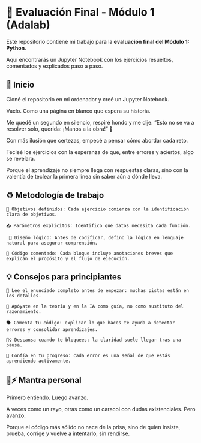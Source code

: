 # 📘 Evaluación Final - Módulo 1 (Adalab)

Este repositorio contiene mi trabajo para la **evaluación final del Módulo 1: Python**. 

Aquí encontrarás un Jupyter Notebook con los ejercicios resueltos, comentados y explicados paso a paso.

## 🚀 Inicio

Cloné el repositorio en mi ordenador y creé un Jupyter Notebook. 

Vacío. Como una página en blanco que espera su historia. 

Me quedé un segundo en silencio, respiré hondo y me dije: “Esto no se va a resolver solo, querida: ¡Manos a la obra!” 💪 

Con más ilusión que certezas, empecé a pensar cómo abordar cada reto. 

Tecleé los ejercicios con la esperanza de que, entre errores y aciertos, algo se revelara. 

Porque el aprendizaje no siempre llega con respuestas claras, sino con la valentía de teclear la primera línea sin saber aún a dónde lleva.

## ⚙️ Metodología de trabajo

    🎯 Objetivos definidos: Cada ejercicio comienza con la identificación clara de objetivos.

    📥 Parámetros explícitos: Identifico qué datos necesita cada función.

     🧠 Diseño lógico: Antes de codificar, defino la lógica en lenguaje natural para asegurar comprensión.

    💬 Código comentado: Cada bloque incluye anotaciones breves que explican el propósito y el flujo de ejecución.

## 💡 Consejos para principiantes

    📖 Lee el enunciado completo antes de empezar: muchas pistas están en los detalles.

    🧠 Apóyate en la teoría y en la IA como guía, no como sustituto del razonamiento.

    🗣️ Comenta tu código: explicar lo que haces te ayuda a detectar errores y consolidar aprendizajes.

    🧘‍♀️ Descansa cuando te bloquees: la claridad suele llegar tras una pausa.

    🌱 Confía en tu progreso: cada error es una señal de que estás aprendiendo activamente.

## 🐌⚡ Mantra personal

 Primero entiendo. Luego avanzo. 
 
 A veces como un rayo, otras como un caracol con dudas existenciales. Pero avanzo. 

 Porque el código más sólido no nace de la prisa, sino de quien insiste, prueba, corrige y vuelve a intentarlo, sin rendirse.
